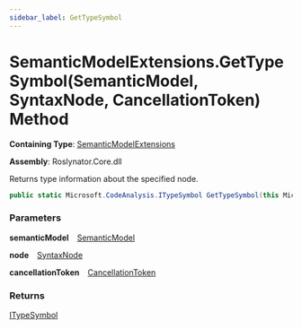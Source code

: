 ```yaml
---
sidebar_label: GetTypeSymbol
---
```


# SemanticModelExtensions\.GetTypeSymbol\(SemanticModel, SyntaxNode, CancellationToken\) Method

**Containing Type**: [SemanticModelExtensions](../index.md)

**Assembly**: Roslynator\.Core\.dll

  
Returns type information about the specified node\.

```csharp
public static Microsoft.CodeAnalysis.ITypeSymbol GetTypeSymbol(this Microsoft.CodeAnalysis.SemanticModel semanticModel, Microsoft.CodeAnalysis.SyntaxNode node, System.Threading.CancellationToken cancellationToken = default)
```

### Parameters

**semanticModel** &ensp; [SemanticModel](https://docs.microsoft.com/en-us/dotnet/api/microsoft.codeanalysis.semanticmodel)

**node** &ensp; [SyntaxNode](https://docs.microsoft.com/en-us/dotnet/api/microsoft.codeanalysis.syntaxnode)

**cancellationToken** &ensp; [CancellationToken](https://docs.microsoft.com/en-us/dotnet/api/system.threading.cancellationtoken)

### Returns

[ITypeSymbol](https://docs.microsoft.com/en-us/dotnet/api/microsoft.codeanalysis.itypesymbol)

